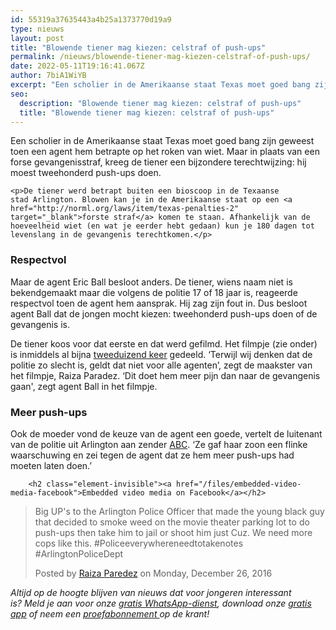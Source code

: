```yaml
---
id: 55319a37635443a4b25a1373770d19a9
type: nieuws
layout: post
title: "Blowende tiener mag kiezen: celstraf of push-ups"
permalink: /nieuws/blowende-tiener-mag-kiezen-celstraf-of-push-ups/
date: 2022-05-11T19:16:41.067Z
author: 7biA1WiYB
excerpt: "Een scholier in de Amerikaanse staat Texas moet goed bang zijn geweest toen een agent hem betrapte op het roken van wiet. Maar in plaats van een forse gevangenisstraf, kreeg de tiener een bijzondere terechtwijzing: hij moest tweehonderd push-ups doen.  "
seo:
  description: "Blowende tiener mag kiezen: celstraf of push-ups"
  title: "Blowende tiener mag kiezen: celstraf of push-ups"
---
```

Een scholier in de Amerikaanse staat Texas moet goed bang zijn geweest toen een agent hem betrapte op het roken van wiet. Maar in plaats van een forse gevangenisstraf, kreeg de tiener een bijzondere terechtwijzing: hij moest tweehonderd push-ups doen.  

    <p>De tiener werd betrapt buiten een bioscoop in de Texaanse stad Arlington. Blowen kan je in de Amerikaanse staat op een <a href="http://norml.org/laws/item/texas-penalties-2" target="_blank">forste straf</a> komen te staan. Afhankelijk van de hoeveelheid wiet (en wat je eerder hebt gedaan) kun je 180 dagen tot levenslang in de gevangenis terechtkomen.</p>
<h3>Respectvol</h3>
<p>Maar de agent Eric Ball besloot anders. De tiener, wiens naam niet is bekendgemaakt maar die volgens de politie 17 of 18 jaar is, reageerde respectvol toen de agent hem aansprak. Hij zag zijn fout in. Dus besloot agent Ball dat de jongen mocht kiezen: tweehonderd push-ups doen of de gevangenis is.</p>
<p>De tiener koos voor dat eerste en dat werd gefilmd. Het filmpje (zie onder) is inmiddels al bijna <a href="https://www.facebook.com/raiza.paredez/videos/vb.1777555710/10202645846785493/?type=2&amp;theater" target="_blank">tweeduizend keer</a> gedeeld. ‘Terwijl wij denken dat de politie zo slecht is, geldt dat niet voor alle agenten’, zegt de maakster van het filmpje, Raiza Paradez. ‘Dit doet hem meer pijn dan naar de gevangenis gaan', zegt agent Ball in het filmpje.</p>
<h3>Meer push-ups</h3>
<p>Ook de moeder vond de keuze van de agent een goede, vertelt de luitenant van de politie uit Arlington aan zender <a href="http://abcnews.go.com/US/texas-cop-orders-teen-push-ups-suspected-pot/story?id=44447405" target="_blank">ABC</a>. ‘Ze gaf haar zoon een flinke waarschuwing en zei tegen de agent dat ze hem meer push-ups had moeten laten doen.’</p>
<p><div class="media media-element-container media-default"><div id="file-415012" class="file file-video file-video-oembed">

        <h2 class="element-invisible"><a href="/files/embedded-video-media-facebook">Embedded video media on Facebook</a></h2>
    
  
  <div class="content">
    
<div id="fb-root"></div>
<script async="1" defer="1" crossorigin="anonymous" src="https://connect.facebook.net/en_US/sdk.js#xfbml=1&amp;version=v6.0"></script><div class="fb-video" data-href="https://www.facebook.com/raiza.paredez/videos/vb.1777555710/10202645846785493/?type=2&amp;theater" data-width="640"><blockquote cite="https://www.facebook.com/raiza.paredez/videos/10202645846785493/" class="fb-xfbml-parse-ignore"><a href="https://www.facebook.com/raiza.paredez/videos/10202645846785493/"></a><p>Big UP&#039;s to the Arlington Police Officer that made the young black guy that decided to smoke weed on the movie theater parking lot to do push-ups then take him to jail or shoot him just Cuz. We need more cops like this. #Policeeverywhereneedtotakenotes #ArlingtonPoliceDept</p>Posted by <a href="https://www.facebook.com/raiza.paredez">Raiza Paredez</a> on Monday, December 26, 2016</blockquote></div>  </div>

  
</div>
</div>
<p><em>Altijd op de hoogte blijven van nieuws dat voor jongeren interessant is? Meld je aan voor onze </em><a href="https://7dagen.netlify.app/whatsapp"><em>gratis WhatsApp-dienst</em></a><em>, download onze </em><a href="https://7dagen.netlify.app/app"><em>gratis app</em></a><em> of neem een </em><a href="https://abonneren.sevendays.nl/abonneren/abonnementen/ae/artikel"><em>proefabonnement </em></a><em>op de krant!</em></p>  
